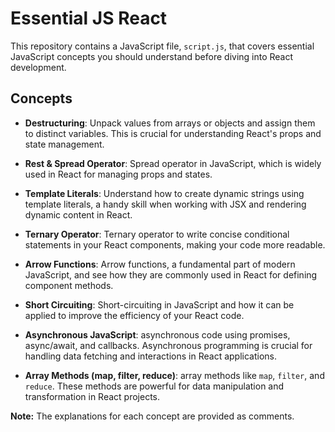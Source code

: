 # Essential JS React

This repository contains a JavaScript file, `script.js`, that covers essential JavaScript concepts you should understand before diving into React development.

## Concepts

- **Destructuring**: Unpack values from arrays or objects and assign them to distinct variables. This is crucial for understanding React's props and state management.

- **Rest & Spread Operator**: Spread operator in JavaScript, which is widely used in React for managing props and states.

- **Template Literals**: Understand how to create dynamic strings using template literals, a handy skill when working with JSX and rendering dynamic content in React.

- **Ternary Operator**: Ternary operator to write concise conditional statements in your React components, making your code more readable.

- **Arrow Functions**: Arrow functions, a fundamental part of modern JavaScript, and see how they are commonly used in React for defining component methods.

- **Short Circuiting**: Short-circuiting in JavaScript and how it can be applied to improve the efficiency of your React code.

- **Asynchronous JavaScript**: asynchronous code using promises, async/await, and callbacks. Asynchronous programming is crucial for handling data fetching and interactions in React applications.

- **Array Methods (map, filter, reduce)**: array methods like `map`, `filter`, and `reduce`. These methods are powerful for data manipulation and transformation in React projects.

**Note:** The explanations for each concept are provided as comments.

